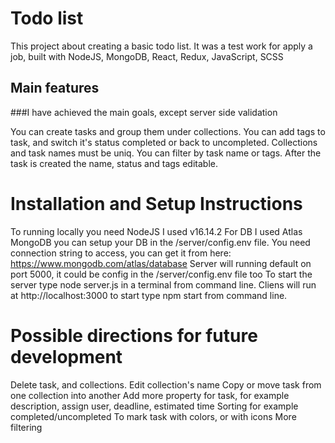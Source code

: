 # Todo list

This project about creating a basic todo list. It was a test work for apply a job, built with NodeJS, MongoDB, React, Redux, JavaScript, SCSS

## Main features

###I have achieved the main goals, except server side validation

You can create tasks and group them under collections.
You can add tags to task, and switch it's status completed or back to uncompleted.
Collections and task names must be uniq.
You can filter by task name or tags.
After the task is created the name, status and tags editable.

# Installation and Setup Instructions

To running locally you need NodeJS I used v16.14.2
For DB I used Atlas MongoDB you can setup your DB in the /server/config.env file. You need connection string to access, you can get it from here: https://www.mongodb.com/atlas/database
Server will running default on port 5000, it could be config in the /server/config.env file too
To start the server type node server.js in a terminal from command line.
Cliens will run at http://localhost:3000 to start type npm start from command line.

# Possible directions for future development

Delete task, and collections.
Edit collection's name
Copy or move task from one collection into another
Add more property for task, for example description, assign user, deadline, estimated time
Sorting for example completed/uncompleted
To mark task with colors, or with icons
More filtering

